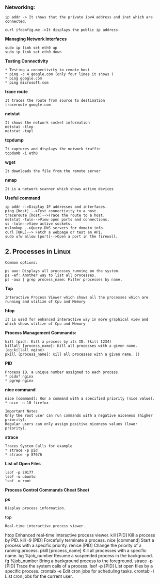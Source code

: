 ### Networking:
```
ip addr -> It shows that the private ipv4 address and inet which are connected.

curl ifconfig.me ->It displays the public ip address.

```
**Managing Network Interfaces**
```
sudo ip link set eth0 up 
sudo ip link set eth0 down
```
**Testing Connectivity**
```
* Testing a connectivity to remote host
* ping -c 4 google.com (only four lines it shows )
* ping google.com
* ping microsoft.com
```
**trace route**
```
It traces the route from source to destination
traceroute google.com
```
**netstat**
```
It shows the network socket information
netstat -tlnp
netstat -tupl
```
**tcpdump**
```
It captures and displays the network traffic
tcpdumb -i eth0
```
**wget**
```
It downloads the file from the remote server
```
**nmap**
```
It is a network scanner which shows active devices
```

**Useful command**
```
ip addr	-->Display IP addresses and interfaces.
ping [host]	-->Test connectivity to a host.
traceroute [host]-->Trace the route to a host.
netstat -tuln-->View open ports and connections.
ss -tuln-->View active sockets.
nslookup -->Query DNS servers for domain info.
curl [URL]--> Fetch a webpage or test an API.
sudo ufw allow [port]-->Open a port in the firewall.
```


## 2. Processes in Linux

```
Common options:

ps aux: Displays all processes running on the system.
ps -ef: Another way to list all processes.
ps -aux | grep process_name: Filter processes by name.
```
**Top**
```
Interactive Process Viewer which shows all the processes which are running and utilize of Cpu and Memory
```
**htop**
```
it is used for enhanced interactive way in more graphical view and which shows utilize of Cpu and Memory
```

**Process Management Commands:**
```
kill [pid]: Kill a process by its ID. (kill 1234)
killall [process_name]: Kill all processes with a given name.(eg:killall nginx)
pkill [process_name]: Kill all processes with a given name. ()
```
**PID**
```
Process ID, a unique number assigned to each process.
* pidof nginx
* pgrep nginx
```
**nice command**
```
nice [command]: Run a command with a specified priority (nice value).
* nice -n 10 firefox

Important Notes
Only the root user can run commands with a negative niceness (higher priority).
Regular users can only assign positive niceness values (lower priority).
```
**strace**
```
Traces System Calls for example
* strace -p pid
* strace -p 87676
```
**List of Open Files**
```
lsof -p 29177
lsof -u ubuntu
lsof -u root
```

**Process Control Commands Cheat Sheet**

**ps**
```
Display process information.
```
top
```
Real-time interactive process viewer.
```
htop
Enhanced real-time interactive process viewer.
kill [PID]
Kill a process by PID.
kill -9 [PID]
Forcefully terminate a process.
nice [command]
Start a process with a specific priority.
renice [PID]
Change the priority of a running process.
pkill [process_name]
Kill all processes with a specific name.
bg %job_number
Resume a suspended process in the background.
fg %job_number
Bring a background process to the foreground.
strace -p [PID]
Trace the system calls of a process.
lsof -p [PID]
List open files by a specific process.
crontab -e
Edit cron jobs for scheduling tasks.
crontab -l
List cron jobs for the current user.
```


